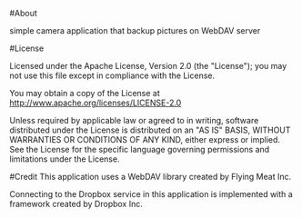 #About

simple camera application that backup pictures on WebDAV server

#License

Licensed under the Apache License, Version 2.0 (the "License"); you may not use this file except in compliance with the License.

You may obtain a copy of the License at http://www.apache.org/licenses/LICENSE-2.0

Unless required by applicable law or agreed to in writing, software distributed under the License is distributed on an "AS IS" BASIS, WITHOUT WARRANTIES OR CONDITIONS OF ANY KIND, either express or implied. See the License for the specific language governing permissions and limitations under the License.

#Credit
This application uses a WebDAV library created by Flying Meat Inc.

Connecting to the Dropbox service in this application is implemented with a framework created by Dropbox Inc.
